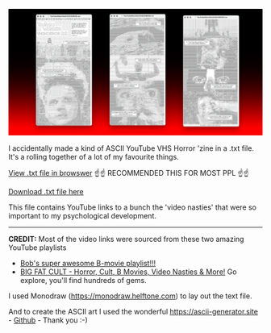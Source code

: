 ![Image preview of watchlist ascii art](YouTubeWatchlistVHSHORROR.gif)

I accidentally made a kind of ASCII YouTube VHS Horror 'zine in a .txt file. It's a rolling together of a lot of my favourite things.

[View .txt file in browswer](http://crackunit.com/play/youtube_horror/)
☝️☝️ RECOMMENDED THIS FOR MOST PPL ☝️☝️

[Download .txt file here](https://raw.githubusercontent.com/aaiiintt/youtubewatchlist.txt/main/YouTubeWatchlistVHSHORROR.txt)

This file contains YouTube links to a bunch the 'video nasties' that were so important to my psychological development.

---

**CREDIT:**
Most of the video links were sourced from these two amazing YouTube playlists 
- [Bob's super awesome B-movie playlist!!!](https://youtube.com/playlist?list=PLAx7GszKPjfhcCAwDVnQH7VLXyZsl5Bog&si=MjTgHb1nRZuJ35Xi)
- [BIG FAT CULT - Horror, Cult, B Movies, Video Nasties & More!](https://youtube.com/playlist?list=PLFFjziTVgklgq8HULzkZbtG2lFjY5E-qS&si=zIk0RziB5uQxmiLu)
Go explore, you'll find hundreds of gems.

I used Monodraw (https://monodraw.helftone.com) to lay out the text file.

And to create the ASCII art I used the wonderful https://ascii-generator.site - [Github](https://github.com/hermanTenuki/ASCII-Generator.site) - 
Thank you :-)
